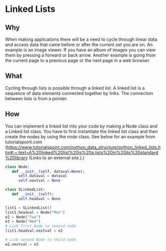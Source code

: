 
# Linked Lists

## Why

When making applications there will be a need to cycle through linear data and access data that came before or after the current set you are on. An example is an image viewer. If you have an album of images you can view them by pressing a forward or back arrow. Another example is going from the current page to a previous page or the next page in a web browser.

## What

Cycling through lists is possible through a linked list. A linked list is a sequence of data elements connected together by links. The connection between lists is from a pointer.

## How

You can implement a linked list into your code by making a Node class and a Linked list class. You have to first instantiate the linked list class and then create the nodes by using the node class. See below for an example from tutorialspoint.com (https://www.tutorialspoint.com/python_data_structure/python_linked_lists.htm#:~:text=A%20linked%20list%20is%20a,lists%20in%20its%20standard%20library (Links to an external site.).)

```py
class Node:
   def __init__(self, dataval=None):
      self.dataval = dataval
      self.nextval = None

class SLinkedList:
   def __init__(self):
      self.headval = None

list1 = SLinkedList()
list1.headval = Node("Mon")
e2 = Node("Tue")
e3 = Node("Wed")
# Link first Node to second node
list1.headval.nextval = e2

# Link second Node to third node
e2.nextval = e3
```

